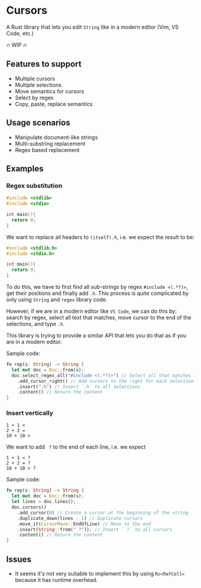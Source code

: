 # Cursors

A Rust library that lets you edit `String` like in a modern editor (Vim, VS Code, etc.)

:fire: WIP :fire:

## Features to support

- Multiple cursors
- Multiple selections
- Move semantics for cursors
- Select by regex
- Copy, paste, replace semantics

## Usage scenarios

- Manipulate document-like strings
- Multi-substring replacement
- Regex based replacement

## Examples

### Regex substitution

```c
#include <stdlib>
#include <stdio>

int main(){
  return 0;
}
```

We want to replace all headers to `(itself).h`, i.e. we expect the result to be:

```c
#include <stdlib.h>
#include <stdio.h>

int main(){
  return 0;
}
```

To do this, we have to first find all sub-strings by regex `#include <(.*?)>`, get their positions and finally add `.h`.
This process is quite complicated by only using `String` and `regex` library code.

However, if we are in a modern editor like `VS Code`, we can do this by: search by regex, select all text that matches, move cursor to the end of the selections, and type `.h`.

This library is trying to provide a similar API that lets you do that as if you are in a modern editor.

Sample code:

```rs
fn rep(s: String) -> String {
  let mut doc = Doc::from(s);
  doc.select_regex_all("#include <(.*?)>") // Select all that matches the regex
    .add_cursor_right() // Add cursors to the right for each selection
    .insert(".h") // Insert `.h` to all selections
    .content() // Return the content
}
```

### Insert vertically

```text
1 + 1 <
2 + 2 =
10 + 10 >
```

We want to add ` ?` to the end of each line, i.e. we expect

```text
1 + 1 < ?
2 + 2 = ?
10 + 10 > ?
```

Sample code:

```rs
fn rep(s: String) -> String {
  let mut doc = Doc::from(s);
  let lines = doc.lines();
  doc.cursors()
    .add_cursor(0) // Create a cursor at the beginning of the string
    .duplicate_down(lines - 1) // Duplicate cursors
    .move_it(CursorMove::EndOfLine) // Move to the end
    .insert(String::from(" ?")); // Insert ` ?` to all cursors
    .content() // Return the content
}
```

## Issues

- It seems it's not very suitable to implement this by using `Rc<RefCell>` because it has runtime overhead.
